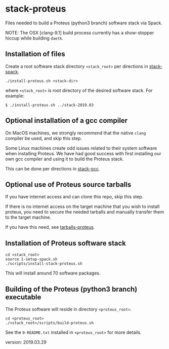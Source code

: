 stack-proteus
=============

Files needed to build a Proteus (python3 branch) software stack via Spack.

NOTE: The OSX [clang-9.1] build process currently has a show-stopper hiccup while building `daetk`. 

Installation of files
---------------------

Create a root software stack directory `<stack_root>` per directions in [stack-spack](https://github.com/burgreen/stack-spack).

```
./install-proteus.sh <stack-dir>
```

where `<stack_root>` is root directory of the desired software stack. For example:

```
$ ./install-proteus.sh ../stack-2019.03
```


Optional installation of a gcc compiler
---------------------------------------

On MacOS machines, we strongly recommend that the native `clang` compiler be used, and skip this step.

Some Linux machines create odd issues related to their system software when installing Proteus. We have had good success with first
installing our own gcc compiler and using it to build the Proteus stack.

This can be done per directions in [stack-gcc](https://github.com/burgreen/stack-gcc).

Optional use of Proteus source tarballs
----------------------------------------------------------

If you have internet access and can clone this repo, skip this step.

If there is no internet access on the target machine that you wish to install proteus, you need to secure the needed tarballs and manually transfer them to the target machine.

If you have this need, see [tarballs-proteus](https://github.com/burgreen/tarballs-proteus).

Installation of Proteus software stack
--------------------------------------

```
cd <stack_root>
source 1-setup-spack.sh
./scripts/install-stack-proteus.sh
```

This will install around 70 software packages.

Building of the Proteus (python3 branch) executable 
--------------------------------------

The Proteus software will reside in directory `<proteus_root>`.

```
cd <proteus_root>
./<stack_root>/scripts/build-proteus.sh
```

See the `0-README.txt` installed in `<proteus_root>` for more details.

version: 2019.03.29
